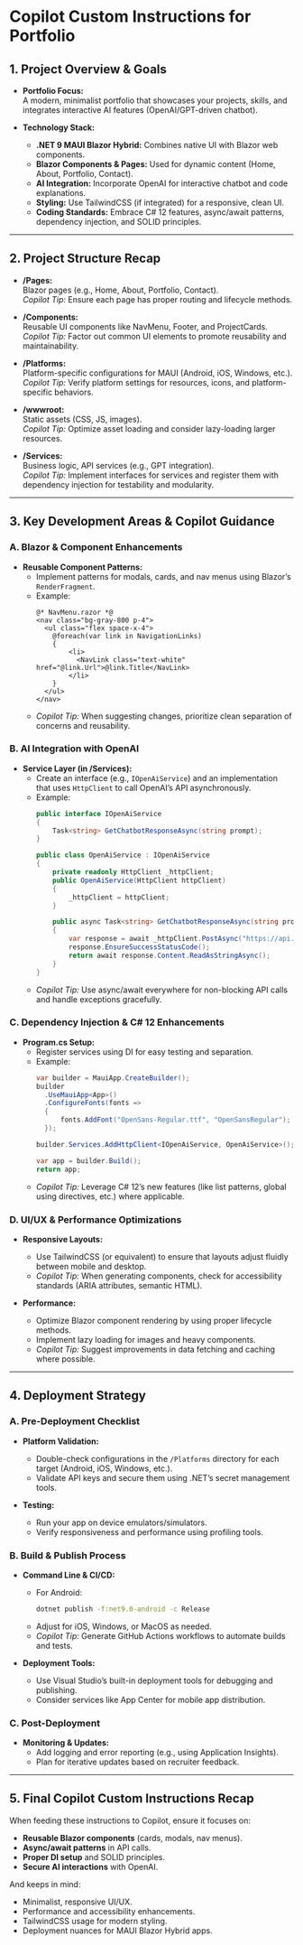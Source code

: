 # Copilot Custom Instructions for Portfolio

## 1. Project Overview & Goals

- **Portfolio Focus:**  
  A modern, minimalist portfolio that showcases your projects, skills, and integrates interactive AI features (OpenAI/GPT-driven chatbot).

- **Technology Stack:**  
  - **.NET 9 MAUI Blazor Hybrid:** Combines native UI with Blazor web components.
  - **Blazor Components & Pages:** Used for dynamic content (Home, About, Portfolio, Contact).
  - **AI Integration:** Incorporate OpenAI for interactive chatbot and code explanations.
  - **Styling:** Use TailwindCSS (if integrated) for a responsive, clean UI.
  - **Coding Standards:** Embrace C# 12 features, async/await patterns, dependency injection, and SOLID principles.

---

## 2. Project Structure Recap

- **/Pages:**  
  Blazor pages (e.g., Home, About, Portfolio, Contact).  
  _Copilot Tip:_ Ensure each page has proper routing and lifecycle methods.

- **/Components:**  
  Reusable UI components like NavMenu, Footer, and ProjectCards.  
  _Copilot Tip:_ Factor out common UI elements to promote reusability and maintainability.

- **/Platforms:**  
  Platform-specific configurations for MAUI (Android, iOS, Windows, etc.).  
  _Copilot Tip:_ Verify platform settings for resources, icons, and platform-specific behaviors.

- **/wwwroot:**  
  Static assets (CSS, JS, images).  
  _Copilot Tip:_ Optimize asset loading and consider lazy-loading larger resources.

- **/Services:**  
  Business logic, API services (e.g., GPT integration).  
  _Copilot Tip:_ Implement interfaces for services and register them with dependency injection for testability and modularity.

---

## 3. Key Development Areas & Copilot Guidance

### A. **Blazor & Component Enhancements**

- **Reusable Component Patterns:**  
  - Implement patterns for modals, cards, and nav menus using Blazor’s `RenderFragment`.
  - Example:
    ```razor
    @* NavMenu.razor *@
    <nav class="bg-gray-800 p-4">
      <ul class="flex space-x-4">
        @foreach(var link in NavigationLinks)
        {
            <li>
              <NavLink class="text-white" href="@link.Url">@link.Title</NavLink>
            </li>
        }
      </ul>
    </nav>
    ```
  - _Copilot Tip:_ When suggesting changes, prioritize clean separation of concerns and reusability.

### B. **AI Integration with OpenAI**

- **Service Layer (in /Services):**  
  - Create an interface (e.g., `IOpenAiService`) and an implementation that uses `HttpClient` to call OpenAI’s API asynchronously.
  - Example:
    ```csharp
    public interface IOpenAiService
    {
        Task<string> GetChatbotResponseAsync(string prompt);
    }

    public class OpenAiService : IOpenAiService
    {
        private readonly HttpClient _httpClient;
        public OpenAiService(HttpClient httpClient)
        {
            _httpClient = httpClient;
        }

        public async Task<string> GetChatbotResponseAsync(string prompt)
        {
            var response = await _httpClient.PostAsync("https://api.openai.com/v1/...", new StringContent(prompt));
            response.EnsureSuccessStatusCode();
            return await response.Content.ReadAsStringAsync();
        }
    }
    ```
  - _Copilot Tip:_ Use async/await everywhere for non-blocking API calls and handle exceptions gracefully.

### C. **Dependency Injection & C# 12 Enhancements**

- **Program.cs Setup:**  
  - Register services using DI for easy testing and separation.
  - Example:
    ```csharp
    var builder = MauiApp.CreateBuilder();
    builder
      .UseMauiApp<App>()
      .ConfigureFonts(fonts =>
      {
          fonts.AddFont("OpenSans-Regular.ttf", "OpenSansRegular");
      });

    builder.Services.AddHttpClient<IOpenAiService, OpenAiService>();

    var app = builder.Build();
    return app;
    ```
  - _Copilot Tip:_ Leverage C# 12’s new features (like list patterns, global using directives, etc.) where applicable.

### D. **UI/UX & Performance Optimizations**

- **Responsive Layouts:**  
  - Use TailwindCSS (or equivalent) to ensure that layouts adjust fluidly between mobile and desktop.
  - _Copilot Tip:_ When generating components, check for accessibility standards (ARIA attributes, semantic HTML).

- **Performance:**  
  - Optimize Blazor component rendering by using proper lifecycle methods.
  - Implement lazy loading for images and heavy components.
  - _Copilot Tip:_ Suggest improvements in data fetching and caching where possible.

---

## 4. Deployment Strategy

### A. **Pre-Deployment Checklist**

- **Platform Validation:**  
  - Double-check configurations in the `/Platforms` directory for each target (Android, iOS, Windows, etc.).
  - Validate API keys and secure them using .NET’s secret management tools.

- **Testing:**  
  - Run your app on device emulators/simulators.
  - Verify responsiveness and performance using profiling tools.

### B. **Build & Publish Process**

- **Command Line & CI/CD:**  
  - For Android:
    ```bash
    dotnet publish -f:net9.0-android -c Release
    ```
  - Adjust for iOS, Windows, or MacOS as needed.
  - _Copilot Tip:_ Generate GitHub Actions workflows to automate builds and tests.

- **Deployment Tools:**  
  - Use Visual Studio’s built-in deployment tools for debugging and publishing.
  - Consider services like App Center for mobile app distribution.

### C. **Post-Deployment**

- **Monitoring & Updates:**  
  - Add logging and error reporting (e.g., using Application Insights).
  - Plan for iterative updates based on recruiter feedback.

---

## 5. Final Copilot Custom Instructions Recap

When feeding these instructions to Copilot, ensure it focuses on:

- **Reusable Blazor components** (cards, modals, nav menus).
- **Async/await patterns** in API calls.
- **Proper DI setup** and SOLID principles.
- **Secure AI interactions** with OpenAI.

And keeps in mind:

- Minimalist, responsive UI/UX.
- Performance and accessibility enhancements.
- TailwindCSS usage for modern styling.
- Deployment nuances for MAUI Blazor Hybrid apps.


